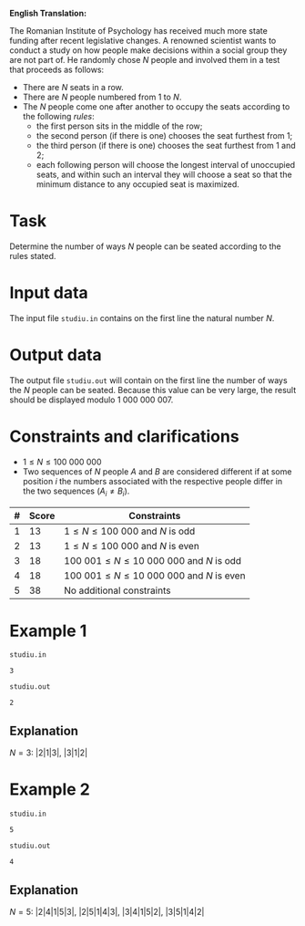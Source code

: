 **English Translation:**

The Romanian Institute of Psychology has received much more state funding after recent legislative changes. A renowned scientist wants to conduct a study on how people make decisions within a social group they are not part of. He randomly chose $N$ people and involved them in a test that proceeds as follows:
- There are $N$ seats in a row.
- There are $N$ people numbered from $1$ to $N$.
- The $N$ people come one after another to occupy the seats according to the following *rules*:
  - the first person sits in the middle of the row;
  - the second person (if there is one) chooses the seat furthest from $1$;
  - the third person (if there is one) chooses the seat furthest from $1$ and $2$;
  - each following person will choose the longest interval of unoccupied seats, and within such an interval they will choose a seat so that the minimum distance to any occupied seat is maximized.

# Task
Determine the number of ways $N$ people can be seated according to the rules stated.

# Input data
The input file `studiu.in` contains on the first line the natural number $N$.

# Output data
The output file `studiu.out` will contain on the first line the number of ways the $N$ people can be seated. Because this value can be very large, the result should be displayed modulo $1\ 000\ 000\ 007$.

# Constraints and clarifications
- $1 \leq N \leq 100\ 000\ 000$
- Two sequences of $N$ people $A$ and $B$ are considered different if at some position $i$ the numbers associated with the respective people differ in the two sequences ($A_i \neq B_i$).

|#| Score | Constraints                                     |
|-|-------|------------------------------------------------|
|1| 13    | $1 \leq N \leq 100\ 000$ and $N$ is odd         |
|2| 13    | $1 \leq N \leq 100\ 000$ and $N$ is even        |
|3| 18    | $100\ 001 \leq N \leq 10\ 000\ 000$ and $N$ is odd |
|4| 18    | $100\ 001 \leq N \leq 10\ 000\ 000$ and $N$ is even |
|5| 38    | No additional constraints                       |

# Example 1
`studiu.in`
```
3
```
`studiu.out`
```
2
```
## Explanation
$N = 3$: $|2|1|3|$, $|3|1|2|$

# Example 2
`studiu.in`
```
5
```
`studiu.out`
```
4
```

## Explanation
$N = 5$: $|2|4|1|5|3|$, $|2|5|1|4|3|$, $|3|4|1|5|2|$, $|3|5|1|4|2|$